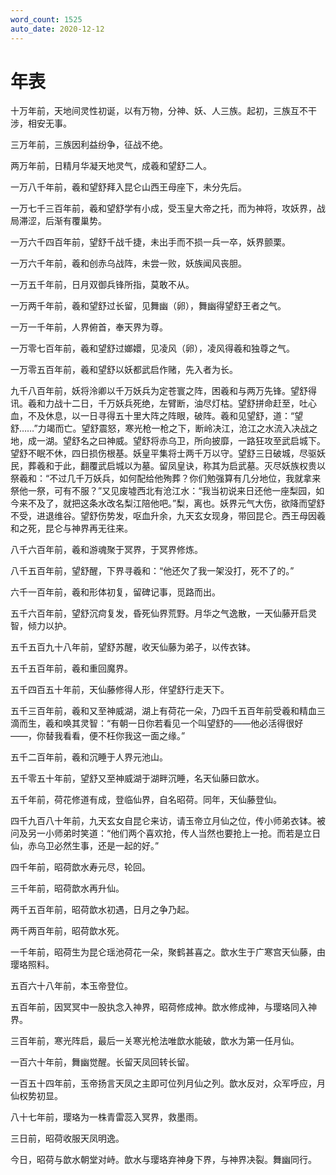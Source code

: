 ```yaml
---
word_count: 1525
auto_date: 2020-12-12
---
```


# 年表

十万年前，天地间灵性初诞，以有万物，分神、妖、人三族。起初，三族互不干涉，相安无事。

三万年前，三族因利益纷争，征战不绝。

两万年前，日精月华凝天地灵气，成羲和望舒二人。

一万八千年前，羲和望舒拜入昆仑山西王母座下，未分先后。

一万七千三百年前，羲和望舒学有小成，受玉皇大帝之托，而为神将，攻妖界，战局滞涩，后渐有覆巢势。

一万六千四百年前，望舒千战千捷，未出手而不损一兵一卒，妖界颤栗。

一万六千年前，羲和创赤乌战阵，未尝一败，妖族闻风丧胆。

一万五千年前，日月双御兵锋所指，莫敢不从。

一万两千年前，羲和望舒过长留，见舞幽（卵），舞幽得望舒王者之气。

一万一千年前，人界俯首，奉天界为尊。

一万零七百年前，羲和望舒过嫏嬛，见凌风（卵），凌风得羲和独尊之气。

一万零五百年前，羲和望舒以妖都武启作赌，先入者为长。

九千八百年前，妖将泠卿以千万妖兵为定苍寰之阵，困羲和与两万先锋。望舒得讯。羲和力战十二日，千万妖兵死绝，左臂断，油尽灯枯。望舒拼命赶至，吐心血，不及休息，以一日寻得五十里大阵之阵眼，破阵。羲和见望舒，道：“望舒……”力竭而亡。望舒震怒，寒光枪一枪之下，断岭决江，沧江之水流入决战之地，成一湖。望舒名之曰神威。望舒将赤乌卫，所向披靡，一路狂攻至武启城下。望舒不眠不休，四日损伤根基。妖皇平集将士两千万以守。望舒三日破城，尽驱妖民，葬羲和于此，翻覆武启城以为墓。留凤皇诀，称其为启武墓。灭尽妖族权贵以祭羲和：“不过几千万妖兵，如何配给他殉葬？你们勉强算有几分地位，我就拿来祭他一祭，可有不服？”又见废墟西北有沧江水：“我当初说来日还他一座梨园，如今来不及了，就把这条水改名梨江陪他吧。”梨，离也。妖界元气大伤，欲降而望舒不受，进退维谷。望舒伤势发，呕血升余，九天玄女现身，带回昆仑。西王母因羲和之死，昆仑与神界再无往来。

八千六百年前，羲和游魂聚于冥界，于冥界修炼。

八千五百年前，望舒醒，下界寻羲和：“他还欠了我一架没打，死不了的。”

六千一百年前，羲和形体初复，留碑记事，觅路而出。

五千六百年前，望舒沉疴复发，昏死仙界荒野。月华之气逸散，一天仙藤开启灵智，倾力以护。

五千五百九十八年前，望舒苏醒，收天仙藤为弟子，以传衣钵。

五千五百年前，羲和重回魔界。

五千四百五十年前，天仙藤修得人形，伴望舒行走天下。

五千三百年前，羲和又至神威湖，湖上有荷花一朵，乃四千五百年前受羲和精血三滴而生，羲和唤其灵智：“有朝一日你若看见一个叫望舒的——他必活得很好——，你替我看看，便不枉你我这一面之缘。”

五千二百年前，羲和沉睡于人界元池山。

五千零五十年前，望舒又至神威湖于湖畔沉睡，名天仙藤曰歆水。

五千年前，荷花修道有成，登临仙界，自名昭荷。同年，天仙藤登仙。

四千九百八十年前，九天玄女自昆仑来访，请玉帝立月仙之位，传小师弟衣钵。被问及另一小师弟时笑道：“他们两个喜欢抢，传人当然也要抢上一抢。而若是立日仙，赤乌卫必然生事，还是一起的好。”

四千年前，昭荷歆水寿元尽，轮回。

三千年前，昭荷歆水再升仙。

两千五百年前，昭荷歆水初遇，日月之争乃起。

两千两百年前，昭荷歆水死。

一千年前，昭荷生为昆仑瑶池荷花一朵，聚鹤甚喜之。歆水生于广寒宫天仙藤，由璎珞照料。

五百六十八年前，本玉帝登位。

五百年前，因冥冥中一股执念入神界，昭荷修成神。歆水修成神，与璎珞同入神界。

三百年前，寒光阵启，最后一关寒光枪法唯歆水能破，歆水为第一任月仙。

一百六十年前，舞幽觉醒。长留天凤回转长留。

一百五十四年前，玉帝扬言天凤之主即可位列月仙之列。歆水反对，众军呼应，月仙权势初显。

八十七年前，璎珞为一株青雷蕊入冥界，救墨雨。

三日前，昭荷收服天凤明逸。

今日，昭荷与歆水朝堂对峙。歆水与璎珞弃神身下界，与神界决裂。舞幽同行。

